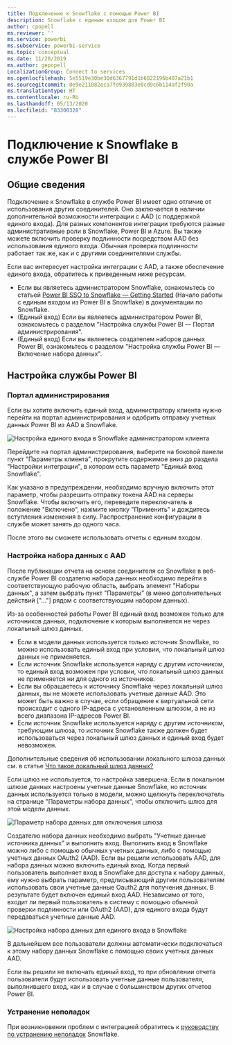```yaml
---
title: Подключение к Snowflake с помощью Power BI
description: Snowflake с единым входом для Power BI
author: cpopell
ms.reviewer: ''
ms.service: powerbi
ms.subservice: powerbi-service
ms.topic: conceptual
ms.date: 11/20/2019
ms.author: gepopell
LocalizationGroup: Connect to services
ms.openlocfilehash: 5e5519e30be30d6367791d1b6822196b407a21b1
ms.sourcegitcommit: 0e9e211082eca7fd939803e0cd9c6b114af2f90a
ms.translationtype: HT
ms.contentlocale: ru-RU
ms.lasthandoff: 05/13/2020
ms.locfileid: "83300328"
---
```

#  <a name="connecting-to-snowflake-in-power-bi-service"></a>Подключение к Snowflake в службе Power BI

## <a name="introduction"></a>Общие сведения

Подключение к Snowflake в службе Power BI имеет одно отличие от использования других соединителей. Оно заключается в наличии дополнительной возможности интеграции с AAD (с поддержкой единого входа). Для разных компонентов интеграции требуются разные административные роли в Snowflake, Power BI и Azure. Вы также можете включить проверку подлинности посредством AAD без использования единого входа. Обычная проверка подлинности работает так же, как и с другими соединителями службы.

Если вас интересует настройка интеграции с AAD, а также обеспечение единого входа, обратитесь к приведенным ниже ресурсам.
* Если вы являетесь администратором Snowflake, ознакомьтесь со статьей [Power BI SSO to Snowflake — Getting Started](https://docs.snowflake.net/manuals/LIMITEDACCESS/oauth-powerbi.html) (Начало работы с единым входом из Power BI в Snowflake) в документации по Snowflake.
* (Единый вход) Если вы являетесь администратором Power BI, ознакомьтесь с разделом "Настройка службы Power BI — Портал администрирования".
* (Единый вход) Если вы являетесь создателем наборов данных Power BI, ознакомьтесь с разделом "Настройка службы Power BI — Включение набора данных".

## <a name="power-bi-service-configuration"></a>Настройка службы Power BI

### <a name="admin-portal"></a>Портал администрирования

Если вы хотите включить единый вход, администратору клиента нужно перейти на портал администрирования и одобрить отправку учетных данных Power BI из AAD в Snowflake.

![Настройка единого входа в Snowflake администратором клиента](media/service-connect-snowflake/snowflakessotenant.png)

Перейдите на портал администрирования, выберите на боковой панели пункт "Параметры клиента", прокрутите содержимое вниз до раздела "Настройки интеграции", в котором есть параметр "Единый вход Snowflake".

Как указано в предупреждении, необходимо вручную включить этот параметр, чтобы разрешить отправку токена AAD на серверы Snowflake. Чтобы включить его, переведите переключатель в положение "Включено", нажмите кнопку "Применить" и дождитесь вступления изменения в силу. Распространение конфигурации в службе может занять до одного часа.

После этого вы сможете использовать отчеты с единым входом.

### <a name="configuring-a-dataset-with-aad"></a>Настройка набора данных с AAD

После публикации отчета на основе соединителя со Snowflake в веб-службе Power BI создателю набора данных необходимо перейти в соответствующую рабочую область, выбрать элемент "Наборы данных", а затем выбрать пункт "Параметры" (в меню дополнительных действий ["..."] рядом с соответствующим набором данных).

Из-за особенностей работы Power BI единый вход возможен только для источников данных, подключение к которым выполняется не через локальный шлюз данных.

* Если в модели данных используется только источник Snowflake, то можно использовать единый вход при условии, что локальный шлюз данных не применяется.
* Если источник Snowflake используется наряду с другим источником, то единый вход возможен при условии, что локальный шлюз данных не применяется ни для одного из источников.
* Если вы обращаетесь к источнику Snowflake через локальный шлюз данных, вы не можете использовать учетные данные AAD. Это может быть важно в случае, если обращение к виртуальной сети происходит с одного IP-адреса с установленным шлюзом, а не из всего диапазона IP-адресов Power BI.
* Если источник Snowflake используется наряду с другим источником, требующим шлюза, то источник Snowflake также должен будет использоваться через локальный шлюз данных и единый вход будет невозможен.

Дополнительные сведения об использовании локального шлюза данных см. в статье [Что такое локальный шлюз данных?](https://docs.microsoft.com/power-bi/service-gateway-onprem)

Если шлюз не используется, то настройка завершена. Если в локальном шлюзе данных настроены учетные данные Snowflake, но источник данных используется только в модели, можно щелкнуть переключатель на странице "Параметры набора данных", чтобы отключить шлюз для этой модели данных.

![Параметр набора данных для отключения шлюза](media/service-connect-snowflake/snowflake_gateway_toggle_off.png)

Создателю набора данных необходимо выбрать "Учетные данные источника данных" и выполнить вход. Выполнить вход в Snowflake можно либо с помощью обычных учетных данных, либо с помощью учетных данных OAuth2 (AAD). Если вы решили использовать AAD, для набора данных можно включить единый вход. Когда первый пользователь выполняет вход в Snowflake для доступа к набору данных, ему нужно выбрать параметр, предписывающий другим пользователям использовать свои учетные данные Oauth2 для получения данных. В результате будет включен единый вход AAD. Независимо от того, входит ли первый пользователь в систему с помощью обычной проверки подлинности или OAuth2 (AAD), для единого входа будут передаваться учетные данные AAD. 

![Настройка набора данных для единого входа в Snowflake](media/service-connect-snowflake/snowflakessocredui.png)

В дальнейшем все пользователи должны автоматически подключаться к этому набору данных Snowflake с помощью своих учетных данных AAD.

Если вы решили не включать единый вход, то при обновлении отчета пользователи будут использовать учетные данные пользователя, выполнившего вход, как и в случае с большинством других отчетов Power BI.

### <a name="troubleshooting"></a>Устранение неполадок

При возникновении проблем с интеграцией обратитесь к [руководству по устранению неполадок](https://docs.snowflake.net/manuals/LIMITEDACCESS/oauth-powerbi.html#troubleshooting) Snowflake.

